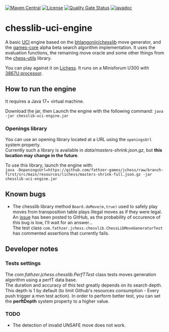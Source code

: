 [![Maven Central](https://img.shields.io/maven-central/v/com.fathzer/chesslib-uci-engine)](https://central.sonatype.com/artifact/com.fathzer/chesslib-uci-engine)
[![License](https://img.shields.io/badge/license-Apache%202.0-brightgreen.svg)](https://github.com/fathzer-games/chesslib-uci-engine/blob/master/LICENSE)
[![Quality Gate Status](https://sonarcloud.io/api/project_badges/measure?project=fathzer-games_chesslib-uci-engine&metric=alert_status)](https://sonarcloud.io/summary/new_code?id=fathzer-games_chesslib-uci-engine)
[![javadoc](https://javadoc.io/badge2/com.fathzer/chesslib-uci-engine/javadoc.svg)](https://javadoc.io/doc/com.fathzer/chesslib-uci-engine)

# chesslib-uci-engine
A basic [UCI](https://en.wikipedia.org/wiki/Universal_Chess_Interface) engine based on the [bhlangonijr/chesslib](https://github.com/bhlangonijr/chesslib) move generator, and the [games-core](https://github.com/fathzer-games/games-core) alpha beta search algorithm implementation. It uses the evaluation functions, the remaining move oracle and some other things from the [chess-utils](https://github.com/fathzer-games/chess-utils) library.

You can play against it on [Lichess](https://lichess.org/@/fathzer-jchess). It runs on a Minisforum U300 with [3867U processor](https://www.cpubenchmark.net/cpu.php?cpu=Intel+Celeron+3867U+%40+1.80GHz&id=3442).

## How to run the engine
It requires a Java 17+ virtual machine.

Download the jar, then Launch the engine with the following command: ```java -jar chesslib-uci-engine.jar```

### Openings library
You can use an opening library located at a URL using the ```openingsUrl``` system property.  
Currently such a library is available in *data/masters-shrink.json.gz*, but **this location may change in the future**.

To use this library, launch the engine with:  
```java -DopeningsUrl=https://github.com/fathzer-games/jchess/raw/branch-first/src/main/resources/lichess/masters-shrink-full.json.gz -jar chesslib-uci-engine.jar```

## Known bugs
- The chesslib library method ```Board.doMove(m,true)``` used to safely play moves from transposition table plays illegal moves as if they were legal.  
An [issue](https://github.com/bhlangonijr/chesslib/issues/114) has been posted to GitHub, as the probability of occurence of this bug is low, I'll wait for an answer...  
The test class ```com.fathzer.jchess.chesslib.ChessLibMoveGeneratorTest``` has commented assertions that currently fails.

## Developer notes

### Tests settings
The *com.fathzer.jchess.chesslib.PerfTTest* class tests moves generation algorithm using a perfT data base.  
The duration and accuracy of this test greatly depends on its search depth.  
This depth is 1 by default (to limit Github's resources consumption - Every push trigger a mvn test action). In order to perform better test, you can set the **perftDepth** system property to a higher value.

### TODO
- The detection of invalid UNSAFE move does not work.